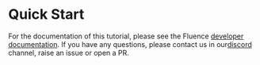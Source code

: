 # Quick Start

For the documentation of this tutorial, please see the Fluence [developer documentation](https://doc.fluence.dev/docs/quick-start).
If you have any questions, please contact us in our[discord]( https://fluence.chat) channel, raise an issue or open a PR.
